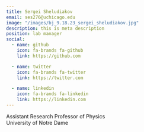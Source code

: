 ```yaml
---
title: Sergei Sheludiakov
email: ses276@uchicago.edu
image: "/images/bj_9.18.23_sergei_sheludiakov.jpg"
description: this is meta description
position: lab manager
social:
  - name: github
    icon: fa-brands fa-github
    link: https://github.com

  - name: twitter
    icon: fa-brands fa-twitter
    link: https://twitter.com

  - name: linkedin
    icon: fa-brands fa-linkedin
    link: https://linkedin.com
---
```


Assistant Research Professor of Physics <br />
University of Notre Dame <br />
 
